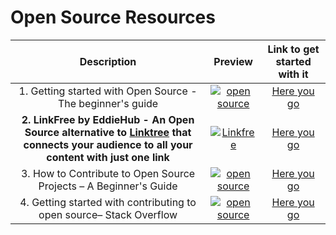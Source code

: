 # Open Source Resources

|Description | Preview   | Link to get started with it   |
| :------------: | :------------: | :------------: |
|   1. Getting started with Open Source - The beginner's guide | [![open source](https://ik.imagekit.io/1cw2zpbjy/OSWH/Open_Source_blog_cover.png?ik-sdk-version=javascript-1.4.3&updatedAt=1667726312561 "Open Source")](https://hasnainm.hashnode.dev/getting-started-with-open-source "Open Source Guidance")  | [Here you go](https://hasnainm.hashnode.dev/getting-started-with-open-source)
| **2. LinkFree by EddieHub - An Open Source alternative to [Linktree](https://linktr.ee/) that connects your audience to all your content with just one link** | <center>  [![Linkfree](https://ik.imagekit.io/1cw2zpbjy/OSWH/LinkFree_-_Banner.png?ik-sdk-version=javascript-1.4.3&updatedAt=1667726024401 "LinkFree")](https://hasnainm.hashnode.dev/getting-started-with-open-source "Linkfree") </center> | [Here you go](https://github.com/EddieHubCommunity/LinkFree)
|   3. How to Contribute to Open Source Projects – A Beginner's Guide | [![open source](https://ik.imagekit.io/1cw2zpbjy/OSWH/FCC.png?ik-sdk-version=javascript-1.4.3&updatedAt=1670222534503 "Open Source")](https://www.freecodecamp.org/news/how-to-contribute-to-open-source-projects-beginners-guide/ "Open Source Guidance")  | [Here you go](https://www.freecodecamp.org/news/how-to-contribute-to-open-source-projects-beginners-guide/)
|   4. Getting started with contributing to open source– Stack Overflow| [![open source](https://ik.imagekit.io/yrvfdj8eu/stack_4BThy_AMN?ik-sdk-version=javascript-1.4.3&updatedAt=1670671842429 "Open Source")](https://stackoverflow.blog/2020/08/03/getting-started-with-contributing-to-open-source/ "Open Source Guidance")  | [Here you go](https://stackoverflow.blog/2020/08/03/getting-started-with-contributing-to-open-source/)

